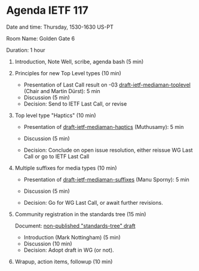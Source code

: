 # Agenda IETF 117


Date and time: Thursday, 1530-1630 US-PT

Room Name: Golden Gate 6

Duration: 1 hour

1. Introduction, Note Well, scribe, agenda bash (5 min)

3. Principles for new Top Level types (10 min)
    
    * Presentation of Last Call result on -03 [draft-ietf-mediaman-toplevel](https://datatracker.ietf.org/doc/draft-ietf-mediaman-toplevel/) (Chair and Martin Dürst): 5 min 
    * Discussion (5 min)
    * Decision: Send to IETF Last Call, or revise
    
4. Top level type "Haptics" (10 min)

    * Presentation of [draft-ietf-mediaman-haptics](https://datatracker.ietf.org/doc/draft-ietf-mediaman-haptics/) (Muthusamy): 5 min
    
    * Discussion (5 min)
    * Decision: Conclude on open issue resolution, either reissue WG Last Call or go to IETF Last Call
    
6. Multiple suffixes for media types (10 min)

    * Presentation of [draft-ietf-mediaman-suffixes](https://datatracker.ietf.org/doc/draft-ietf-mediaman-suffixes/) (Manu Sporny): 5 min
  
    * Discussion (5 min)
    * Decision: Go for WG Last Call, or await further revisions.
    
6. Community registration in the standards tree (15 min)

    Document: [non-published "standards-tree" draft](https://mnot.github.io/I-D/draft-nottingham-mediaman-standards-tree.html)

    * Introduction (Mark Nottingham) (5 min)
    * Discussion (10 min)
    * Decision: Adopt draft in WG (or not).
    
6. Wrapup, action items, followup (10 min)
